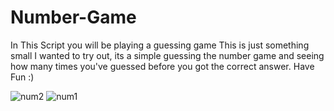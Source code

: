 # Number-Game
In This Script you will be playing a guessing game
This is just something small I wanted to try out, its a simple guessing the number game and seeing how many times you've guessed before you got the correct answer.
Have Fun :)

![num2](https://user-images.githubusercontent.com/93213883/215010527-c4048c14-3110-404b-8b4e-ac806bcfd9f3.png)
![num1](https://user-images.githubusercontent.com/93213883/215010529-9161aa29-d926-4b5e-9b8b-9b5943c3e490.png)
